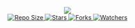 <div align=center> <img src="https://icons.iconarchive.com/icons/charlotte-schmidt/zootetragonoides-4/128/Grouyer-icon.png"> <br> <a href=https://github.com/Pyran1/RAT-Collection> <img src=https://img.shields.io/github/repo-size/Pyran1/RAT-Collection alt="Repo Size"> </a> <a href=https://github.com/Pyran1/RAT-Collection/stargazers> <img src=https://img.shields.io/github/stars/Pyran1/RAT-Collection?color=yellow alt=Stars> </a> <a href=https://github.com/Pyran1/RAT-Collection/network/members> <img src=https://img.shields.io/github/forks/Pyran1/RAT-Collection?color=yellowgreen alt=Forks> </a> <a href=https://github.com/Pyran1/RAT-Collection/watchers> <img src=https://img.shields.io/github/watchers/Pyran1/RAT-Collection?color=blueviolet alt=Watchers> 
